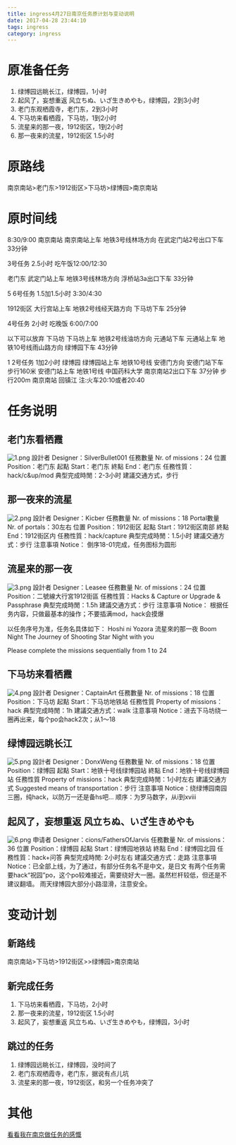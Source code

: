 ```yaml
---
title: ingress4月27日南京任务原计划与变动说明
date: 2017-04-28 23:44:10
tags: ingress
category: ingress
---
```

# 原准备任务
1. 绿博园远眺长江，绿博园，1小时
2. 起风了，妄想重返 风立ちぬ、いざ生きめやも，绿博园，2到3小时
3. 老门东观栖霞寺，老门东，2到3小时
4. 下马坊来看栖霞，下马坊，1到2小时
5. 流星来的那一夜，1912街区，1到2小时
6. 那一夜来的流星，1912街区 1.5小时

# 原路线
南京南站>老门东>1912街区>下马坊>绿博园>南京南站


<!--more-->


# 原时间线
8:30/9:00
南京南站
南京南站上车
地铁3号线林场方向
在武定门站2号出口下车 33分钟

3号任务 2.5小时
吃午饭12:00/12:30

老门东
武定门站上车
地铁3号线林场方向
浮桥站3a出口下车 33分钟

5 6号任务 1.5加1.5小时
3:30/4:30

1912街区
大行宫站上车
地铁2号线经天路方向
下马坊下车 25分钟

4号任务 2小时
吃晚饭
6:00/7:00


以下可以放弃
下马坊
下马坊上车
地铁2号线油坊方向
元通站下车
元通站上车
地铁10号线雨山路方向
绿博园下车 43分钟

1 2号任务 1加2小时
绿博园
绿博园站上车
地铁10号线 安德门方向
安德门站下车
步行160米
安德门站上车
地铁1号线 中国药科大学
南京南站2出口下车 37分钟
步行200m
南京南站
回镇江
注:火车20:10或者20:40 

# 任务说明
## 老门东看栖霞
![1.png][1]
設計者 Designer：SilverBullet001
任務數量 Nr. of missions：24
位置 Position：老门东
起點 Start：老门东
終點 End：老门东
任務性質：hack/c&up/mod
典型完成時閒：2-3小时
建議交通方式，步行
## 那一夜来的流星
![2.png][2]
設計者 Designer：Kicber
任務數量 Nr. of missions：18
Portal數量 Nr. of portals：30左右
位置 Position：1912街区
起點 Start：1912街区南部
終點 End：1912街区内
任務性質：hack/capture
典型完成時閒：1.5小时
建議交通方式：步行
注意事項 Notice：
倒序18-01完成，任务图标为圆形
## 流星来的那一夜
![3.png][3]
設計者 Designer：Leasee
任務數量 Nr. of missions：24
位置 Position：二號線大行宮1912街區
任務性質：Hacks & Capture or Upgrade & Passphrase
典型完成時閒：1.5h
建議交通方式：步行
注意事項 Notice：
根据任务内容，只做最基本的操作；不要插满mod，hack会摸爆

以任务序号为准，任务名具体如下：
Hoshi ni Yozora
流星來的那一夜
Boom Night
The Journey of Shooting Star
Night with you

Please complete the missions sequentially from 1 to 24
## 下马坊来看栖霞
![4.png][4]
設計者 Designer：CaptainArt
任務數量 Nr. of missions：18
位置 Position：下马坊
起點 Start：下马坊地铁站
任務性質 Property of missions：hack
典型完成時閒：1h
建議交通方式：walk
注意事項 Notice：进去下马坊绕一圈再出来，每个po会hack2次；从1～18
## 绿博园远眺长江
![5.png][5]
設計者 Designer：DonxWeng
任務數量 Nr. of missions：18
位置 Position：绿博园
起點 Start：地铁十号线绿博园站
終點 End：地铁十号线绿博园站
任務性質 Property of missions：hack
典型完成時閒：1小时左右
建議交通方式 Suggested means of transportation：步行
注意事項 Notice：绕绿博园南园三圈，纯hack，以防万一还是备hs吧…
顺序：为罗马数字，从i到xviii
## 起风了，妄想重返 风立ちぬ、いざ生きめやも
![6.png][6]
申请者 Designer：cions/FathersOfJarvis
任務數量 Nr. of missions：36
位置 Position：绿博园
起點 Start：绿博园地铁站
終點 End：绿博园北园
任務性質：hack+问答
典型完成時閒: 2小时左右
建議交通方式：走路
注意事項 Notice：已全部上线，为了通过，有部分任务名不是中文，是日文
有两个任务需要hack“祝园”po，这个po较难接近，需要绕好大一圈。虽然栏杆较低，但还是不建议翻墙。
雨天绿博园大部分小路湿滑，注意安全。

# 变动计划
## 新路线
南京南站>下马坊>1912街区>>绿博园>南京南站
## 新完成任务
1. 下马坊来看栖霞，下马坊，2小时
2. 那一夜来的流星，1912街区 1.5小时
2. 起风了，妄想重返 风立ちぬ、いざ生きめやも，绿博园，3小时
## 跳过的任务
1. 绿博园远眺长江，绿博园，没时间了
2. 老门东观栖霞寺，老门东，据说有点儿坑
3. 流星来的那一夜，1912街区，和另一个任务冲突了
# 其他
[看看我在南京做任务的感慨][7]


  [1]: https://img.totoro.ink/images/2017/07/02/YkzM.png
  [2]: https://img.totoro.ink/images/2017/07/02/Ys7U.png
  [3]: https://img.totoro.ink/images/2017/07/02/Yhlv.png
  [4]: https://img.totoro.ink/images/2017/07/02/YMBC.png
  [5]: https://img.totoro.ink/images/2017/07/02/Ycfr.png
  [6]: https://img.totoro.ink/images/2017/07/02/YgSh.png
  [7]: https://totoro.pub/ingress/427nanjing.html